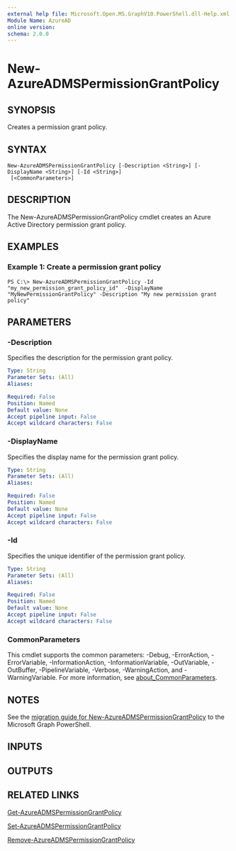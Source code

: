 ```yaml
---
external help file: Microsoft.Open.MS.GraphV10.PowerShell.dll-Help.xml
Module Name: AzureAD
online version:
schema: 2.0.0
---
```


# New-AzureADMSPermissionGrantPolicy

## SYNOPSIS
Creates a permission grant policy.

## SYNTAX

```
New-AzureADMSPermissionGrantPolicy [-Description <String>] [-DisplayName <String>] [-Id <String>]
 [<CommonParameters>]
```

## DESCRIPTION
The New-AzureADMSPermissionGrantPolicy cmdlet creates an Azure Active Directory permission grant policy.

## EXAMPLES

### Example 1: Create a permission grant policy
```
PS C:\> New-AzureADMSPermissionGrantPolicy -Id "my_new_permission_grant_policy_id"  -DisplayName "MyNewPermissionGrantPolicy" -Description "My new permission grant policy"
```

## PARAMETERS

### -Description
Specifies the description for the permission grant policy.

```yaml
Type: String
Parameter Sets: (All)
Aliases:

Required: False
Position: Named
Default value: None
Accept pipeline input: False
Accept wildcard characters: False
```

### -DisplayName
Specifies the display name for the permission grant policy.

```yaml
Type: String
Parameter Sets: (All)
Aliases:

Required: False
Position: Named
Default value: None
Accept pipeline input: False
Accept wildcard characters: False
```

### -Id
Specifies the unique identifier of the permission grant policy.

```yaml
Type: String
Parameter Sets: (All)
Aliases:

Required: False
Position: Named
Default value: None
Accept pipeline input: False
Accept wildcard characters: False
```

### CommonParameters
This cmdlet supports the common parameters: -Debug, -ErrorAction, -ErrorVariable, -InformationAction, -InformationVariable, -OutVariable, -OutBuffer, -PipelineVariable, -Verbose, -WarningAction, and -WarningVariable. For more information, see [about_CommonParameters](http://go.microsoft.com/fwlink/?LinkID=113216).

## NOTES

See the [migration guide for New-AzureADMSPermissionGrantPolicy](./migrate/New-AzureADMSPermissionGrantPolicy.md) to the Microsoft Graph PowerShell.

## INPUTS

## OUTPUTS

## RELATED LINKS

[Get-AzureADMSPermissionGrantPolicy](Get-AzureADMSPermissionGrantPolicy.md)

[Set-AzureADMSPermissionGrantPolicy](Set-AzureADMSPermissionGrantPolicy.md)

[Remove-AzureADMSPermissionGrantPolicy](Remove-AzureADMSPermissionGrantPolicy.md)

